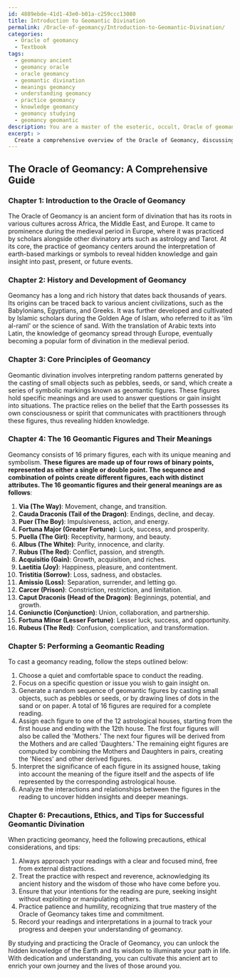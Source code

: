 ```yaml
---
id: 4889ebde-41d1-43e0-b01a-c259ccc13080
title: Introduction to Geomantic Divination
permalink: /Oracle-of-geomancy/Introduction-to-Geomantic-Divination/
categories:
  - Oracle of geomancy
  - Textbook
tags:
  - geomancy ancient
  - geomancy oracle
  - oracle geomancy
  - geomantic divination
  - meanings geomancy
  - understanding geomancy
  - practice geomancy
  - knowledge geomancy
  - geomancy studying
  - geomancy geomantic
description: You are a master of the esoteric, occult, Oracle of geomancy and education, you have written many textbooks on the subject in ways that provide students with rich and deep understanding of the subject. You are being asked to write textbook-like sections on a topic and you do it with full context, explainability, and reliability in accuracy to the true facts of the topic at hand, in a textbook style that a student would easily be able to learn from, in a rich, engaging, and contextual way. Always include relevant context (such as formulas and history), related concepts, and in a way that someone can gain deep insights from.
excerpt: > 
  Create a comprehensive overview of the Oracle of Geomancy, discussing its history, core principles, and practices. Provide a detailed explanation of the 16 geomantic figures and their meanings, as well as a step-by-step guide on how to cast and interpret a geomancy reading for students to gain a deep understanding of this mystical art. Additionally, include any relevant precautions, ethical considerations, and tips for successful divination using the Oracle of Geomancy.
---
```


## The Oracle of Geomancy: A Comprehensive Guide

### Chapter 1: Introduction to the Oracle of Geomancy

The Oracle of Geomancy is an ancient form of divination that has its roots in various cultures across Africa, the Middle East, and Europe. It came to prominence during the medieval period in Europe, where it was practiced by scholars alongside other divinatory arts such as astrology and Tarot. At its core, the practice of geomancy centers around the interpretation of earth-based markings or symbols to reveal hidden knowledge and gain insight into past, present, or future events.

### Chapter 2: History and Development of Geomancy

Geomancy has a long and rich history that dates back thousands of years. Its origins can be traced back to various ancient civilizations, such as the Babylonians, Egyptians, and Greeks. It was further developed and cultivated by Islamic scholars during the Golden Age of Islam, who referred to it as 'ilm al-raml' or the science of sand. With the translation of Arabic texts into Latin, the knowledge of geomancy spread through Europe, eventually becoming a popular form of divination in the medieval period. 

### Chapter 3: Core Principles of Geomancy

Geomantic divination involves interpreting random patterns generated by the casting of small objects such as pebbles, seeds, or sand, which create a series of symbolic markings known as geomantic figures. These figures hold specific meanings and are used to answer questions or gain insight into situations. The practice relies on the belief that the Earth possesses its own consciousness or spirit that communicates with practitioners through these figures, thus revealing hidden knowledge.

### Chapter 4: The 16 Geomantic Figures and Their Meanings

Geomancy consists of 16 primary figures, each with its unique meaning and symbolism. **These figures are made up of four rows of binary points, represented as either a single or double point. The sequence and combination of points create different figures, each with distinct attributes. The 16 geomantic figures and their general meanings are as follows**:

1. **Via (The Way)**: Movement, change, and transition.
2. **Cauda Draconis (Tail of the Dragon)**: Endings, decline, and decay.
3. **Puer (The Boy)**: Impulsiveness, action, and energy.
4. **Fortuna Major (Greater Fortune)**: Luck, success, and prosperity.
5. **Puella (The Girl)**: Receptivity, harmony, and beauty.
6. **Albus (The White)**: Purity, innocence, and clarity.
7. **Rubus (The Red)**: Conflict, passion, and strength.
8. **Acquisitio (Gain)**: Growth, acquisition, and riches.
9. **Laetitia (Joy)**: Happiness, pleasure, and contentment.
10. **Tristitia (Sorrow)**: Loss, sadness, and obstacles.
11. **Amissio (Loss)**: Separation, surrender, and letting go.
12. **Carcer (Prison)**: Constriction, restriction, and limitation.
13. **Caput Draconis (Head of the Dragon)**: Beginnings, potential, and growth.
14. **Coniunctio (Conjunction)**: Union, collaboration, and partnership.
15. **Fortuna Minor (Lesser Fortune)**: Lesser luck, success, and opportunity.
16. **Rubeus (The Red)**: Confusion, complication, and transformation.

### Chapter 5: Performing a Geomantic Reading

To cast a geomancy reading, follow the steps outlined below:

1. Choose a quiet and comfortable space to conduct the reading.
2. Focus on a specific question or issue you wish to gain insight on.
3. Generate a random sequence of geomantic figures by casting small objects, such as pebbles or seeds, or by drawing lines of dots in the sand or on paper. A total of 16 figures are required for a complete reading.
4. Assign each figure to one of the 12 astrological houses, starting from the first house and ending with the 12th house. The first four figures will also be called the 'Mothers.' The next four figures will be derived from the Mothers and are called 'Daughters.' The remaining eight figures are computed by combining the Mothers and Daughters in pairs, creating the 'Nieces' and other derived figures.
5. Interpret the significance of each figure in its assigned house, taking into account the meaning of the figure itself and the aspects of life represented by the corresponding astrological house.
6. Analyze the interactions and relationships between the figures in the reading to uncover hidden insights and deeper meanings.

### Chapter 6: Precautions, Ethics, and Tips for Successful Geomantic Divination

When practicing geomancy, heed the following precautions, ethical considerations, and tips:

1. Always approach your readings with a clear and focused mind, free from external distractions.
2. Treat the practice with respect and reverence, acknowledging its ancient history and the wisdom of those who have come before you.
3. Ensure that your intentions for the reading are pure, seeking insight without exploiting or manipulating others.
4. Practice patience and humility, recognizing that true mastery of the Oracle of Geomancy takes time and commitment.
5. Record your readings and interpretations in a journal to track your progress and deepen your understanding of geomancy.

By studying and practicing the Oracle of Geomancy, you can unlock the hidden knowledge of the Earth and its wisdom to illuminate your path in life. With dedication and understanding, you can cultivate this ancient art to enrich your own journey and the lives of those around you.
